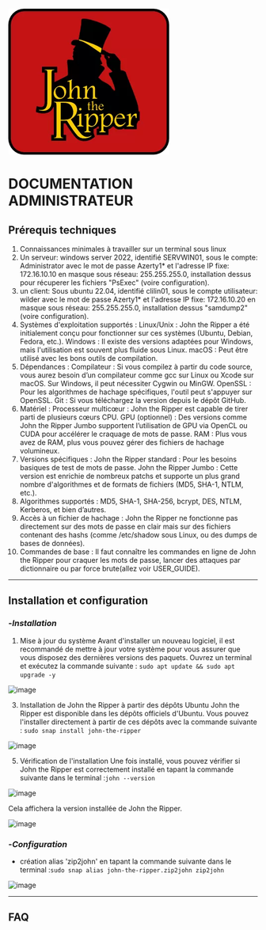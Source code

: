 ![Logo John the Ripper](Images/JtR.png)

# DOCUMENTATION ADMINISTRATEUR

## Prérequis techniques

1. Connaissances minimales à travailler sur un terminal sous linux
2. Un serveur:
windows server 2022, identifié SERVWIN01, sous le compte: Administrator avec le mot de passe Azerty1* et l'adresse IP fixe: 172.16.10.10 en masque sous réseau: 255.255.255.0,
installation dessus pour récuperer les fichiers "PsExec" (voire configuration).
3. un client:
Sous ubuntu 22.04, identifié clilin01, sous le compte utilisateur: wilder avec le mot de passe Azerty1* et l'adresse IP fixe: 172.16.10.20 en masque sous réseau: 255.255.255.0, installation dessus "samdump2" (voire configuration). 
4. Systèmes d'exploitation supportés :
Linux/Unix : John the Ripper a été initialement conçu pour fonctionner sur ces systèmes (Ubuntu, Debian, Fedora, etc.).
Windows : Il existe des versions adaptées pour Windows, mais l'utilisation est souvent plus fluide sous Linux.
macOS : Peut être utilisé avec les bons outils de compilation.
5. Dépendances :
Compilateur : Si vous compilez à partir du code source, vous aurez besoin d’un compilateur comme gcc sur Linux ou Xcode sur macOS. Sur Windows, il peut nécessiter Cygwin ou MinGW.
OpenSSL : Pour les algorithmes de hachage spécifiques, l'outil peut s'appuyer sur OpenSSL.
Git : Si vous téléchargez la version depuis le dépôt GitHub.
6. Matériel :
Processeur multicœur : John the Ripper est capable de tirer parti de plusieurs cœurs CPU.
GPU (optionnel) : Des versions comme John the Ripper Jumbo supportent l’utilisation de GPU via OpenCL ou CUDA pour accélérer le craquage de mots de passe.
RAM : Plus vous avez de RAM, plus vous pouvez gérer des fichiers de hachage volumineux.
7. Versions spécifiques :
John the Ripper standard : Pour les besoins basiques de test de mots de passe.
John the Ripper Jumbo : Cette version est enrichie de nombreux patchs et supporte un plus grand nombre d'algorithmes et de formats de fichiers (MD5, SHA-1, NTLM, etc.).
8. Algorithmes supportés :
MD5, SHA-1, SHA-256, bcrypt, DES, NTLM, Kerberos, et bien d’autres.
9. Accès à un fichier de hachage :
John the Ripper ne fonctionne pas directement sur des mots de passe en clair mais sur des fichiers contenant des hashs (comme /etc/shadow sous Linux, ou des dumps de bases de données).
10. Commandes de base :
Il faut connaître les commandes en ligne de John the Ripper pour craquer les mots de passe, lancer des attaques par dictionnaire ou par force brute(allez voir USER_GUIDE).
---
## Installation et configuration 

### -*Installation* 
1. Mise à jour du système
Avant d'installer un nouveau logiciel, il est recommandé de mettre à jour votre système pour vous assurer que vous disposez des dernières versions des paquets. Ouvrez un terminal et exécutez la commande suivante :
```sudo apt update && sudo apt upgrade -y```

![image](https://github.com/WildCodeSchool/TSSR-2409-JAUNE-P1-G3-SecurisationDeMotDePasse/blob/main/Images/Capture%20d%E2%80%99%C3%A9cran%20dinstall%20john-the%20ripper%204.png)

3. Installation de John the Ripper à partir des dépôts Ubuntu
John the Ripper est disponible dans les dépôts officiels d'Ubuntu. Vous pouvez l'installer directement à partir de ces dépôts avec la commande suivante :
```sudo snap install john-the-ripper```
 
![image](https://github.com/WildCodeSchool/TSSR-2409-JAUNE-P1-G3-SecurisationDeMotDePasse/blob/main/Images/Capture%20d%E2%80%99%C3%A9cran%20dinstall%20john-the%20ripper2.png)

5. Vérification de l'installation
Une fois installé, vous pouvez vérifier si John the Ripper est correctement installé en tapant la commande suivante dans le terminal :```john --version```

![image](https://github.com/WildCodeSchool/TSSR-2409-JAUNE-P1-G3-SecurisationDeMotDePasse/blob/main/Images/Capture%20d%E2%80%99%C3%A9cran%20d'install%20john-the-ripper%206.png)

Cela affichera la version installée de John the Ripper.

![image](https://github.com/WildCodeSchool/TSSR-2409-JAUNE-P1-G3-SecurisationDeMotDePasse/blob/main/Images/Capture%20d%E2%80%99%C3%A9cran%20d'install%20john-the-ripper%205%20.png)


### -*Configuration*

- création alias 'zip2john' en tapant la commande suivante dans le terminal :```sudo snap alias john-the-ripper.zip2john zip2john```

![image](https://github.com/WildCodeSchool/TSSR-2409-JAUNE-P1-G3-SecurisationDeMotDePasse/blob/main/Images/INSTALL3.png)
  

---
## FAQ
